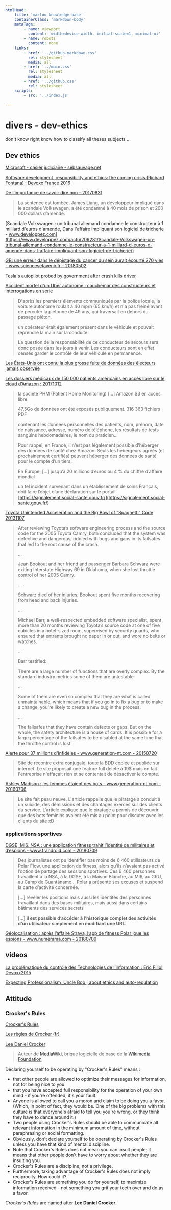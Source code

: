 ```yaml
---
htmlHead:
    title: 'marlou knowledge base' 
    containerClass: 'markdown-body'
    metaTags:
        - name: viewport
          content: 'width=device-width, initial-scale=1, minimal-ui'
        - name: robots
          content: none
    links:
        - href: '../github-markdown.css'
          rel: stylesheet
          media: all
        - href: '../main.css'
          rel: stylesheet
          media: all
        - href: '../github.css'
          rel: stylesheet
    scripts:
        - src: '../index.js'

---
```


# divers - dev-ethics

don't know right know how to classify all theses subjects ...

## Dev ethics

[Microsoft - casier judiciaire - sebsauvage.net](http://sebsauvage.net/wiki/doku.php?id=microsoft)

[Software development, responsibility and ethics: the coming crisis (Richard Fontana) : Devoxx France 2016](https://www.youtube.com/watch?v=___k3hCQHEU&index=10&list=PLTbQvx84FrAS5clN9i8_LFUQxcMY7qXAO)

[De l’importance de savoir dire non - 20170831](https://blog.zenika.com/2017/08/31/de-limportance-de-savoir-dire-non/)

> La sentence est tombée. James Liang, un développeur impliqué dans le scandale Volkswagen, a été condamné à 40 mois de prison et 200 000 dollars d’amende.

[Scandale Volkswagen : un tribunal allemand condamne le constructeur à 1 milliard d'euros d'amende, Dans l'affaire impliquant son logiciel de tricherie - www.developpez.com](https://www.developpez.com/actu/209281/Scandale-Volkswagen-un-tribunal-allemand-condamne-le-constructeur-a-1-milliard-d-euros-d-amende-dans-l-affaire-impliquant-son-logiciel-de-tricherie/)

[GB: une erreur dans le dépistage du cancer du sein aurait écourté 270 vies - www.sciencesetavenir.fr - 20180502](https://www.sciencesetavenir.fr/sante/gb-une-erreur-dans-le-depistage-du-cancer-du-sein-aurait-ecourte-270-vies_123615)

[Tesla's autopilot probed by government after crash kills driver](http://money.cnn.com/2016/06/30/technology/tesla-autopilot-death/index.html?iid=EL)

[Accident mortel d'un Uber autonome : cauchemar des constructeurs et interrogations en série](http://www.europe1.fr/technologies/accident-mortel-dun-uber-autonome-cauchemar-des-constructeurs-et-interrogations-en-serie-3603995)

> D'après les premiers éléments communiqués par la police locale, la voiture autonome roulait à 40 mp/h (65 km/h) et n'a pas freiné avant de percuter la piétonne de 49 ans, qui traversait en dehors du passage piéton.
>
> un opérateur était également présent dans le véhicule et pouvait reprendre la main sur la conduite
>
> La question de la responsabilité de ce conducteur de secours sera donc posée dans les jours à venir. Les conducteurs sont en effet censés garder le contrôle de leur véhicule en permanence.

[Les États-Unis ont connu la plus grosse fuite de données des électeurs jamais observée](https://www.developpez.net/forums/d1714076/club-professionnels-informatique/actualites/politique/etats-unis-ont-connu-plus-grosse-fuite-donnees-electeurs-jamais-observee/#post9386396)

[Les dossiers médicaux de 150 000 patients américains en accès libre sur le cloud d’Amazon : 20171012](http://www.dsih.fr/article/2672/les-dossiers-medicaux-de-150-000-patients-americains-en-acces-libre-sur-le-cloud-d-amazon.html)

> la société PHM (Patient Home Monitoring) [...] Amazon S3 en accès libre.
>
> 47,5Go de données ont été exposés publiquement. 316 363 fichiers PDF
>
> contenant les données personnelles des patients, nom, prénom, date de naissance, adresse, numéro de téléphone, les résultats de tests sanguins hebdomadaires, le nom du praticien...
>
> Pour rappel, en France, il n’est pas légalement possible d’héberger des données de santé chez Amazon. Seuls les hébergeurs agréés (et prochainement certifiés) peuvent héberger des données de santé pour le compte d’un tiers.
>
> En Europe, [...] jusqu’à 20 millions d’euros ou 4 % du chiffre d’affaire mondial
>
> un tel incident survenant dans un établissement de soins Français, doit faire l’objet d’une déclaration sur le portail [https://signalement.social-sante.gouv.fr/](https://signalement.social-sante.gouv.fr/)

[Toyota Unintended Acceleration and the Big Bowl of “Spaghetti” Code 20131107](http://www.safetyresearch.net/blog/articles/toyota-unintended-acceleration-and-big-bowl-%E2%80%9Cspaghetti%E2%80%9D-code)

> After reviewing Toyota’s software engineering process and the source code for the 2005 Toyota Camry, both concluded
> that the system was defective and dangerous, riddled with bugs and gaps in its failsafes that led to the root cause of
> the crash.
>
> ...
>
> Jean Bookout and her friend and passenger Barbara Schwarz were exiting Interstate Highway 69 in Oklahoma, when she
> lost throttle control of her 2005 Camry.
>
> ...
>
> Schwarz died of her injuries; Bookout spent five months recovering from head and back injuries.
>
> ...
>
> Michael Barr, a well-respected embedded software specialist, spent more than 20 months reviewing Toyota’s source code
> at one of five cubicles in a hotel-sized room, supervised by security guards, who ensured that entrants brought no
> paper in or out, and wore no belts or watches.
>
> ...
>
> Barr testified:
>
> There are a large number of functions that are overly complex. By the standard industry metrics some of them are
> untestable
>
> ...
>
> Some of them are even so complex that they are what is called unmaintainable, which means that if you go in to fix
> a bug or to make a change, you're likely to create a new bug in the process.
>
> ...
>
> The failsafes that they have contain defects or gaps. But on the whole, the safety architecture is a house of cards.
> It is possible for a large percentage of the failsafes to be disabled at the same time that the throttle control is lost.

[Alerte pour 37 millions d'infidèles - www.generation-nt.com - 20150720](https://www.generation-nt.com/piratage-hack-site-rencontre-extraconjugale-ashley-madison-the-impact-team-actualite-1917363.html)

> Site de recontre extra conjugale, toute la BDD copiée et publiée sur internet. Le site proposait une feature full delete à 19$ mais en fait l'entreprise n'effaçait rien et se contentait de désactiver le compte.

[Ashley Madison : les femmes étaient des bots - www.generation-nt.com - 20160706](https://www.generation-nt.com/ashley-madison-site-rencontre-extraconjugale-bot-piratage-actualite-1930784.html)

> Le site fait peau neuve. L'article rappelle que le piratage a conduit à un suicide, des démissions et des chantages exercés sur des clients du service. L'article explique que le piratage a permis de découvrir que des bots féminins avaient été mis au point pour discuter avec les clients du site xD

### applications sportives

[DGSE, MI6, NSA : une application fitness trahit l’identité de militaires et d’espions - www.frandroid.com - 20180709](http://www.frandroid.com/android/applications/securite-applications/515849_dgse-mi6-nsa-une-application-fitness-trahit-lidentite-de-militaires-et-despions)

> Des journalistes ont pu identifier pas moins de 6 460 utilisateurs de Polar Flow, une application de fitness, alors qu’ils n’avaient pas activé l’option de partage des sessions sportives. Ces 6 460 personnes travaillent à la NSA, à la DGSE, à la Maison Blanche, au MI6, au GRU, au Camp de Guantánamo… Polar a présenté ses excuses et suspend la carte d’activité concernée.
>
> [...] révéler les positions mais aussi les identités des personnes travaillant dans des bases militaires, mais aussi dans certains bâtiments des services secrets
>
> [...] **il est possible d’accéder à l’historique complet des activités d’un utilisateur simplement en modifiant une URL.**

[Géolocalisation : après l’affaire Strava, l’app de fitness Polar joue les espions - www.numerama.com - 20180709](https://www.numerama.com/tech/393511-geolocalisation-apres-laffaire-strava-lapp-de-fitness-polar-joue-les-espions.html)

## videos

[La problématique du contrôle des Technologies de l’information : Eric Filiol, Devoxx2015](https://www.youtube.com/watch?v=Vfb_bgGWptg&index=8&list=PLklQqdqnBkPgctKh1xIvF4eFGtmvUvE2b)

[Expecting Professionalism, Uncle Bob ; about ethics and auto-regulation](https://youtu.be/BSaAMQVq01E?t=1220)

## Attitude

### Crocker's Rules

[Crocker's Rules](http://sl4.org/crocker.html)

[Les règles de Crocker (fr)](http://lilom.com/blog/?p=2681)

[Lee Daniel Crocker](https://fr.wikipedia.org/wiki/Lee_Daniel_Crocker)

> Auteur de [MediaWiki](https://fr.wikipedia.org/wiki/MediaWiki), brique logicielle de base de la [Wikimedia Foundation](https://fr.wikipedia.org/wiki/Wikimedia_Foundation)

Declaring yourself to be operating by "Crocker's Rules" means :

- that other people are allowed to optimize their messages for information, not for being nice to you.
- that you have accepted full responsibility for the operation of your own mind - if you're offended, it's your fault.
- Anyone is allowed to call you a moron and claim to be doing you a favor. (Which, in point of fact, they would be.  One of the big problems with this culture is that everyone's afraid to tell you you're wrong, or they think they have to dance around it.)
- Two people using Crocker's Rules should be able to communicate all relevant information in the minimum amount of time, without paraphrasing or social formatting.
- Obviously, don't declare yourself to be operating by Crocker's Rules unless you have that kind of mental discipline.
- Note that Crocker's Rules does not mean you can insult people; it means that other people don't have to worry about whether they are insulting you.
- Crocker's Rules are a discipline, not a privilege.
- Furthermore, taking advantage of Crocker's Rules does not imply reciprocity.  How could it?
- Crocker's Rules are something you do for yourself, to maximize information received - not something you grit your teeth over and do as a favor.

*Crocker's Rules* are named after **Lee Daniel Crocker**.
